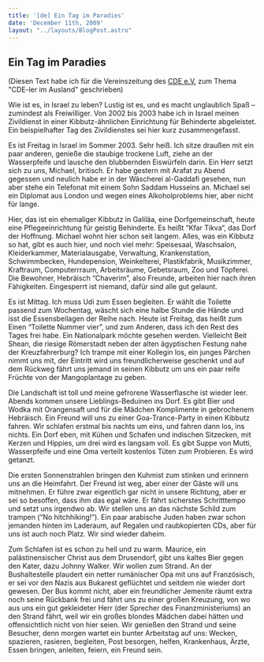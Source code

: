 ```yaml
---
title: '[de] Ein Tag im Paradies'
date: 'December 11th, 2009'
layout: "../layouts/BlogPost.astro"
---
```



## Ein Tag im Paradies

(Diesen Text habe ich für die Vereinszeitung des
 <a target="_blank" href="http://www.cde-ev.de">CDE e.V.</a>
 zum Thema "CDE-ler im Ausland" geschrieben)

Wie ist es, in Israel zu leben?
Lustig ist es, und es macht unglaublich Spaß –
zumindest als Freiwilliger.
Von 2002 bis 2003 habe ich in Israel meinen Zivildienst
in einer Kibbutz-ähnlichen Einrichtung für Behinderte abgeleistet.
Ein beispielhafter Tag des Zivildienstes sei hier kurz zusammengefasst.

Es ist Freitag in Israel im Sommer 2003.
Sehr heiß.
Ich sitze draußen mit ein paar anderen,
genieße die staubige trockene Luft,
ziehe an der Wasserpfeife
und lausche den blubbernden Eiswürfeln darin.
Ein Herr setzt sich zu uns, Michael, britisch.
Er habe gestern mit Arafat zu Abend gegessen
und neulich habe er in der Wäscherei al-Gaddafi gesehen,
nun aber stehe ein Telefonat mit einem Sohn Saddam Husseins an.
Michael sei ein Diplomat aus London
und wegen eines Alkoholproblems hier,
aber nicht für lange.

Hier, das ist ein ehemaliger Kibbutz in Galiläa, eine Dorfgemeinschaft, heute
eine Pflegeeinrichtung für geistig Behinderte. Es heißt “Kfar Tikva“, das Dorf
der Hoffnung. Michael wohnt hier schon seit langem. Alles, was ein Kibbutz so
hat, gibt es auch hier, und noch viel mehr: Speisesaal, Waschsalon,
Kleiderkammer, Materialausgabe, Verwaltung, Krankenstation, Schwimmbecken,
Hundepension, Weinkelterei, Plastikfabrik, Musikzimmer, Kraftraum,
Computerrraum, Arbeitsräume, Gebetsraum, Zoo und Töpferei. Die Bewohner,
Hebräisch “Chaverim”, also Freunde, arbeiten hier nach ihren Fähigkeiten.
Eingesperrt ist niemand, dafür sind alle gut gelaunt.

Es ist Mittag. Ich muss Udi zum Essen begleiten. Er wählt die Toilette passend
zum Wochentag, wäscht sich eine halbe Stunde die Hände und isst die
Essensbeilagen der Reihe nach. Heute ist Freitag, das heißt zum Einen “Toilette
Nummer vier”, und zum Anderen, dass ich den Rest des Tages frei habe. Ein
Nationalpark möchte gesehen werden. Vielleicht Beit Shean, die riesige
Römerstadt neben der alten ägyptischen Festung nahe der Kreuzfahrerburg? Ich
trampe mit einer Kollegin los, ein junges Pärchen nimmt uns mit, der Eintritt
wird uns freundlicherweise geschenkt und auf dem Rückweg fährt uns jemand in
seinen Kibbutz um uns ein paar reife Früchte von der Mangoplantage zu geben.

Die Landschaft ist toll und meine gefrorene Wasserflasche ist wieder leer.
Abends kommen unsere Lieblings-Beduinen ins Dorf. Es gibt Bier und Wodka mit
Orangensaft und für die Mädchen Komplimente in gebrochenem Hebräisch. Ein
Freund will uns zu einer Goa-Trance-Party in einen Kibbutz fahren. Wir schlafen
erstmal bis nachts um eins, und fahren dann los, ins nichts. Ein Dorf eben, mit
Kühen und Schafen und indischen Sitzecken, mit Kerzen und Hippies, um drei wird
es langsam voll. Es gibt Suppe von Mutti, Wasserpfeife und eine Oma verteilt
kostenlos Tüten zum Probieren. Es wird getanzt.

Die ersten Sonnenstrahlen bringen den Kuhmist zum stinken und erinnern uns an
die Heimfahrt. Der Freund ist weg, aber einer der Gäste will uns mitnehmen. Er
führe zwar eigentlich gar nicht in unsere Richtung, aber er sei so besoffen,
dass ihm das egal wäre. Er fährt sicherstes Schritttempo und setzt uns irgendwo
ab. Wir stellen uns an das nächste Schild zum trampen (“No hitchhiking!”). Ein
paar arabische Juden haben zwar schon jemanden hinten im Laderaum, auf Regalen
und raubkopierten CDs, aber für uns ist auch noch Platz. Wir sind wieder
daheim.

Zum Schlafen ist es schon zu hell und zu warm. Maurice, ein palästinensischer
Christ aus dem Drusendorf, gibt uns kaltes Bier gegen den Kater, dazu Johnny
Walker. Wir wollen zum Strand. An der Bushaltestelle plaudert ein netter
rumänischer Opa mit uns auf Französisch, er sei vor den Nazis aus Bukarest
geflüchtet und seitdem nie wieder dort gewesen. Der Bus kommt nicht, aber ein
freundlicher Jemenite räumt extra noch seine Rückbank frei und fährt uns zu
einer großen Kreuzung, von wo aus uns ein gut gekleideter Herr (der Sprecher
des Finanzministeriums) an den Strand fährt, weil wir ein großes blondes
Mädchen dabei hätten und offensichtlich nicht von hier seien. Wir genießen den
Strand und seine Besucher, denn morgen wartet ein bunter Arbeitstag auf uns:
Wecken, spazieren, rasieren, begleiten, Post besorgen, helfen, Krankenhaus,
Ärzte, Essen bringen, anleiten, feiern, ein Freund sein.
